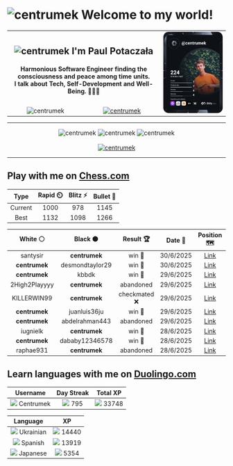 <h1>
  <img
    src="https://emojis.slackmojis.com/emojis/images/1531849430/4246/blob-sunglasses.gif"
    width="30"
    alt="centrumek"
  />
  Welcome to my world!
</h1>

<table>
  <tbody>
    <tr>
      <td align="center" width="70%" colspan="2">
        <h2>
          <img
            src="https://raw.githubusercontent.com/MartinHeinz/MartinHeinz/master/wave.gif"
            width="30px"
            alt="centrumek"
          />
          I'm Paul Potaczała
        </h2>
        <h4>
          Harmonious Software Engineer finding the consciousness and peace among time units.
          <br/>
          I talk about Tech, Self-Development and Well-Being. 🌿🧘🚀
        </h4>
      </td>
      <td width="30%" rowspan="2">
        <a href="https://app.daily.dev/centrumek">
          <img
            src="./devcard.svg"
            alt="centrumek"
          />
        </a>
      </td>
    </tr>
    <tr align="center">
      <td>
        <img
          src="https://komarev.com/ghpvc/?username=centrumek&label=visitors&color=0e75b6&style=flat"
          alt="centrumek"
        >
      </td>
      <td>
        <a href="https://stackoverflow.com/users/14496012/centrumek">
          <img
            src="https://stackoverflow.com/users/flair/14496012.png?theme=dark"
            alt="centrumek"
          >
        </a>
      </td>
    </tr>
  </tbody>
</table>

---
<div align="center">
  <img 
    src="https://github-readme-stats.vercel.app/api?username=centrumek&show_icons=true&count_private=true&theme=dark&hide_border=true&hide=issues,contribs&bg_color=00000000"
    alt="centrumek"
  />
  <img
    src="https://github-readme-stats.vercel.app/api/top-langs/?username=centrumek&layout=compact&hide_border=true&theme=dark&bg_color=00000000&langs_count=6&exclude_repo=air-statistic-app"
    alt="centrumek"
  />
  <img 
    src="https://github-readme-streak-stats.herokuapp.com?user=centrumek&theme=dark&hide_border=true&background=FFFFFF00"
    alt="centrumek"
  />
  <br/>
  <br/>
  <a href="https://www.buymeacoffee.com/centrumek">
    <img
      src="https://cdn.buymeacoffee.com/buttons/v2/default-orange.png"
      height="50"
      width="210"
      alt="centrumek"
    />
  </a>
</div>

---

## Play with me on [Chess.com](https://www.chess.com/member/centrumek)

<div align="center">
<!--START_SECTION:chessStats-->
<!-- Automatically generated with https://github.com/Balastrong/chess-stats-action -->

| Type | Rapid ⏲️ | Blitz ⚡ | Bullet 🔫 |
|:---:|:---:|:---:|:---:|
| Current | 1000 | 978 | 1145 |
| Best | 1132 | 1098 | 1266 |

| White ⚪ | Black ⚫ | Result 🏆 | Date 📅 | Position 🗺️ | Type 🕕 |
|:---:|:---:|:---:|:---:|:---:|:---:|
| santysir | **centrumek** | win 🥇 | 30/6/2025 | <a href="http://www.ee.unb.ca/cgi-bin/tervo/fen.pl?select=6r1/pp6/8/4R3/5P1p/4Bk2/PPP2P1P/7K w - - 1 33">Link</a> | Blitz |
| **centrumek** | desmondtaylor29 | win 🥇 | 30/6/2025 | <a href="http://www.ee.unb.ca/cgi-bin/tervo/fen.pl?select=5r2/ppkn3p/3p4/3p1R2/3PpQ2/2P1P3/PP1B1P2/2KR4 b - - 2 27">Link</a> | Blitz |
| **centrumek** | kbbdk | win 🥇 | 29/6/2025 | <a href="http://www.ee.unb.ca/cgi-bin/tervo/fen.pl?select=4k2r/p3bppp/3p4/2p5/1p4Q1/1P2PN2/P1P2PPP/R1B1K2R b KQk - 0 18">Link</a> | Blitz |
| 2High2Playyyy | **centrumek** | abandoned  | 29/6/2025 | <a href="http://www.ee.unb.ca/cgi-bin/tervo/fen.pl?select=1n4k1/p6p/3p1Np1/8/3p1P2/6P1/PPP2K1P/4R3 b - - 1 25">Link</a> | Blitz |
| KILLERWIN99 | **centrumek** | checkmated ❌ | 29/6/2025 | <a href="http://www.ee.unb.ca/cgi-bin/tervo/fen.pl?select=rnbqkbnr/pp2p2p/2p2p2/3pN2Q/3P1p2/4P3/PPP2PPP/RN2KB1R b KQkq - 1 6">Link</a> | Blitz |
| **centrumek** | juanluis36ju | win 🥇 | 29/6/2025 | <a href="http://www.ee.unb.ca/cgi-bin/tervo/fen.pl?select=3r2k1/p4ppp/8/2Q1P3/P1p2P1P/2P1P3/1P6/R1B1K2R b KQ - 0 23">Link</a> | Blitz |
| **centrumek** | abdelrahman443 | abandoned  | 29/6/2025 | <a href="http://www.ee.unb.ca/cgi-bin/tervo/fen.pl?select=r2qk2r/ppp1bpp1/1n2p2p/3pP3/1P3P2/P2QP1P1/2P1N2P/R1B1K2R w KQkq - 0 14">Link</a> | Blitz |
| iugnielk | **centrumek** | win 🥇 | 28/6/2025 | <a href="http://www.ee.unb.ca/cgi-bin/tervo/fen.pl?select=8/8/1K6/8/6k1/8/q4P2/8 w - - 0 52">Link</a> | Blitz |
| **centrumek** | dababy12346578 | win 🥇 | 28/6/2025 | <a href="http://www.ee.unb.ca/cgi-bin/tervo/fen.pl?select=5rk1/p1p1R1p1/1p4Pp/3p2pB/2nP4/2PQP3/q1P5/4R1K1 b - - 0 28">Link</a> | Blitz |
| raphae931 | **centrumek** | abandoned  | 28/6/2025 | <a href="http://www.ee.unb.ca/cgi-bin/tervo/fen.pl?select=r7/pp2n1k1/2p2P2/6N1/8/2P2QP1/PP1r3P/R4RK1 b - - 0 28">Link</a> | Blitz |

<!--END_SECTION:chessStats-->
</div>

## Learn languages with me on [Duolingo.com](https://www.duolingo.com/profile/Centrumek)

<div align="center">
<!--START_SECTION:duolingoStats-->
<!-- Automatically generated with https://github.com/centrumek/duolingo-readme-stats-->

| Username | Day Streak | Total XP |
|:---:|:---:|:---:|
| <img src="https://raw.githubusercontent.com/centrumek/duolingo-readme-stats/main/assets/duolingo.png" height="12"> Centrumek | <img src="https://raw.githubusercontent.com/centrumek/duolingo-readme-stats/main/assets/streakinactive.svg" height="12"> 795 | <img src="https://raw.githubusercontent.com/centrumek/duolingo-readme-stats/main/assets/xp.svg" height="12"> 33748 | <img src="https://raw.githubusercontent.com/centrumek/duolingo-readme-stats/main/assets/xp.svg" height="12"> 0 |

| Language | XP |
|:---:|:---:|
| <img src="https://raw.githubusercontent.com/centrumek/duolingo-readme-stats/main/assets/langs/ukrainian.svg" height="12"> Ukrainian | <img src="https://raw.githubusercontent.com/centrumek/duolingo-readme-stats/main/assets/xp.svg" height="12"> 14440 |
| <img src="https://raw.githubusercontent.com/centrumek/duolingo-readme-stats/main/assets/langs/spanish.svg" height="12"> Spanish | <img src="https://raw.githubusercontent.com/centrumek/duolingo-readme-stats/main/assets/xp.svg" height="12"> 13919 |
| <img src="https://raw.githubusercontent.com/centrumek/duolingo-readme-stats/main/assets/langs/japanese.svg" height="12"> Japanese | <img src="https://raw.githubusercontent.com/centrumek/duolingo-readme-stats/main/assets/xp.svg" height="12"> 5354 |

<!--END_SECTION:duolingoStats-->
</div>
<!--
**centrumek/centrumek** is a ✨ _special_ ✨ repository because its `README.md` (this file) appears on your GitHub profile.

Here are some ideas to get you started:

- 🔭 I’m currently working on ...
- 🌱 I’m currently learning ...
- 👯 I’m looking to collaborate on ...
- 🤔 I’m looking for help with ...
- 💬 Ask me about ...
- 📫 How to reach me: ...
- 😄 Pronouns: ...
- ⚡ Fun fact: ...
-->
